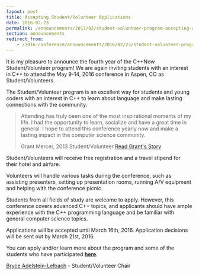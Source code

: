 ```yaml
---
layout: post
title: Accepting Student/Volunteer Applications
date: 2016-02-23
permalink: /announcements/2017/02/student-volunteer-program-accepting-applications/
section: announcements
redirect_from:
    - /2016-conference/announcements/2016/02/23/student-volunteer-program-accepting-applications.html
---
```


It is my pleasure to announce the fourth year of the C++Now Student/Volunteer program! We are again inviting students with an interest in C++ to attend the May 9-14, 2016 conference in Aspen, CO as Student/Volunteers.

<!--break-->

The Student/Volunteer program is an excellent way for students and young coders with an interest in C++ to learn about language and make lasting connections with the community.

<blockquote class="quoteBox">
    <span class="quoteBoxImage" style="background-image: url(/assets/img/volunteers/grant_mercer.jpg);"></span>
    <p class="quoteBoxText">
        Attending has truly been one of the most inspirational moments of my life. I had the opportunity to learn, socialize and have a great time in general. I hope to attend this conference yearly now and make a lasting impact in the computer science community.
    </p>
    <span class="quoteBoxCredentials">Grant Mercer, 2013 Student/Volunteer</span>
    <a href="/about/volunteer_program/grant_mercers_volunteer_story/" class="quoteBoxRightLink">Read Grant's Story</a>
</blockquote>

Student/Volunteers will receive free registration and a travel stipend for their hotel and airfare.

Volunteers will handle various tasks during the conference, such as assisting presenters, setting up presentation rooms, running A/V equipment and helping with the conference picnic.

Students from all fields of study are welcome to apply. However, this conference covers advanced C++ topics, and applicants should have ample experience with the C++ programming language and be familiar with general computer science topics.

Applications will be accepted until March 16th, 2016. Application decisions will be sent out by March 21st, 2016.

You can apply and/or learn more about the program and some of the students who have participated **[here](/about/volunteer_program/)**.

[Bryce Adelstein-Lelbach](mailto:bryce@cppnow.org) - Student/Volunteer Chair
